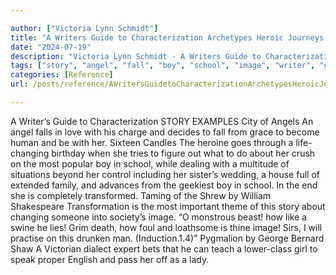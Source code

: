 ```yaml
---

author: ["Victoria Lynn Schmidt"]
title: "A Writers Guide to Characterization Archetypes Heroic Journeys and Other Elements of Dynamic Character Development - part0027_split_002.html"
date: "2024-07-19"
description: "Victoria Lynn Schmidt - A Writers Guide to Characterization Archetypes Heroic Journeys and Other Elements of Dynamic Character Development"
tags: ["story", "angel", "fall", "boy", "school", "image", "writer", "guide", "characterization", "example", "city", "love", "charge", "decides", "grace", "become", "human", "sixteen", "candle", "heroine", "go", "birthday", "try", "figure", "crush"]
categories: [Reference]
url: /posts/reference/AWritersGuidetoCharacterizationArchetypesHeroicJourneysandOtherElementsofDynamicCharacterDevelopment-part0027split002html

---
```



A Writer’s Guide to Characterization
STORY EXAMPLES
City of Angels
An angel falls in love with his charge and decides to fall from grace to become human and be with her.
Sixteen Candles
The heroine goes through a life-changing birthday when she tries to figure out what to do about her crush on the most popular boy in school, while dealing with a multitude of situations beyond her control including her sister’s wedding, a house full of extended family, and advances from the geekiest boy in school. In the end she is completely transformed.
Taming of the Shrew by William Shakespeare
Transformation is the most important theme of this story about changing someone into society’s image. “O monstrous beast! how like a swine he lies! Grim death, how foul and loathsome is thine image! Sirs, I will practise on this drunken man. (Induction.1.4)”
Pygmalion by George Bernard Shaw
A Victorian dialect expert bets that he can teach a lower-class girl to speak proper English and pass her off as a lady.
